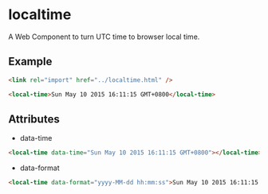 # localtime
A Web Component to turn UTC time to browser local time.

## Example
```html
<link rel="import" href="../localtime.html" />

<local-time>Sun May 10 2015 16:11:15 GMT+0800</local-time>
```

## Attributes 
- data-time
```html
<local-time data-time="Sun May 10 2015 16:11:15 GMT+0800"></local-time>
```
- data-format
```html
<local-time data-format="yyyy-MM-dd hh:mm:ss">Sun May 10 2015 16:11:15 GMT+0800</local-time>
```
